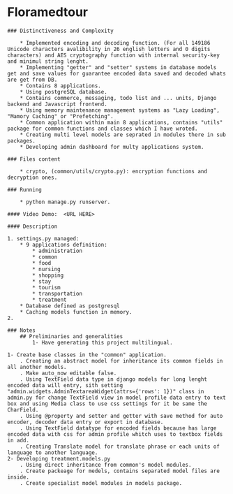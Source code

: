 # Floramedtour

    ### Distinctiveness and Complexity

        * Implemented encoding and decoding function. (For all 149186 Unicode characters avalibility in 26 english letters and 0 digits characters) and AES cryptography function with internal security-key and minimul string lenght.
        * Implementing "getter" and "setter" systems in database models get and save values for guarantee encoded data saved and decoded whats are get from DB.
        * Contains 8 applications.
        * Using postgreSQL database.
        * Contains commerce, messaging, todo list and ... units, Django backend and Javascript frontend.
        * Using memory maintenance management systems as "Lazy Loading", "Mamory Caching" or "Prefetching".
        * Common application within main 8 applications, contains "utils" package for common functions and classes which I have wroted.
        * Creating multi level models are seprated in modules there in sub packages.
        * Developing admin dashboard for multy applications system.

    ### Files content

        * crypto, (common/utils/crypto.py): encryption functions and decryption ones.

    ### Running

        * python manage.py runserver.

    #### Video Demo:  <URL HERE>

    #### Description

    1. settings.py managed:
        * 9 applications definition:
            * administration
            * common
            * food
            * nursing
            * shopping
            * stay
            * tourism
            * transportation
            * treatment
        * Database defined as postgresql
        * Caching models function in memory.
    2.

    ### Notes
        ## Preliminaries and generalities
            1- Have generating this project multilingual.

    1- Create base classes in the "common" application.
        . Creating an abstract model for inheritance its common fields in all another models.
        . Make auto_now editable false.
        . Using TextField data type in django models for long lenght encoded data will entry, sith setting "admin.widgets.AdminTextareaWidget(attrs={'rows': 1})" class in admin.py for change TextField view in model profile data entry to text box and using Media class to use css settings for it be same the CharField.
        . Using @property and setter and getter with save method for auto encoder, decoder data entry or export in database.
        . Using TextField datatype for encoded fields because has large encoded data with css for admin profile whitch uses to textbox fields in add.
        . Creating Translate model for translate phrase or each units of language to another language.
    2- Developing treatment.models.py
        . Using direct inheritance from common's model modules.
        . Create packeage for medels, contains separated model files are inside.
        . Create specialist model modules in models package.

